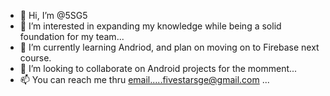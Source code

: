 - 👋 Hi, I’m @5SG5
- 👀 I’m interested in expanding my knowledge while being a solid foundation for my team...
- 🌱 I’m currently learning Andriod, and plan on moving on to Firebase next course.
- 💞️ I’m looking to collaborate on Android projects for the momment...
- 📫 You can reach me thru email.....fivestarsge@gmail.com ...

<!---
5SG5/5SG5 is a ✨ special ✨ repository because its `README.md` (this file) appears on your GitHub profile.
You can click the Preview link to take a look at your changes.
--->
